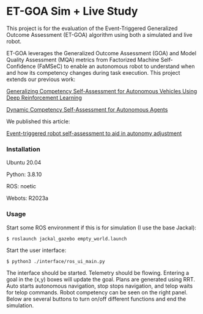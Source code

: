 # ET-GOA Sim + Live Study

This project is for the evaluation of the Event-Triggered Generalized Outcome Assessment (ET-GOA) algorithm using both
a simulated and live robot.

ET-GOA leverages the Generalized Outcome Assessment (GOA) and Model Quality Assessment (MQA) metrics from Factorized
Machine Self-Confidence (FaMSeC) to enable an autonomous robot to understand when and how its competency changes during
task execution. This project extends our previous work:

[Generalizing Competency Self-Assessment for Autonomous Vehicles Using Deep Reinforcement Learning](https://arc.aiaa.org/doi/10.2514/6.2022-2496)

[Dynamic Competency Self-Assessment for Autonomous Agents](https://arxiv.org/abs/2303.01646)

We published this article: 

[Event-triggered robot self-assessment to aid in autonomy adjustment](https://www.frontiersin.org/articles/10.3389/frobt.2023.1294533/full)

### Installation
Ubuntu 20.04

Python: 3.8.10

ROS: noetic

Webots: R2023a

### Usage
Start some ROS environment if this is for simulation (I use the base Jackal): 
```commandline
$ roslaunch jackal_gazebo empty_world.launch
```

Start the user interface:
```commandline
$ python3 ./interface/ros_ui_main.py
```

The interface should be started. Telemetry should be flowing. Entering a goal in the (x,y) boxes will update the
goal. Plans are generated using RRT. Auto starts autonomous navigation, stop stops navigation, and telop waits for
telop commands. Robot competency can be seen on the right panel. Below are several buttons to turn on/off different
functions and end the simulation.

